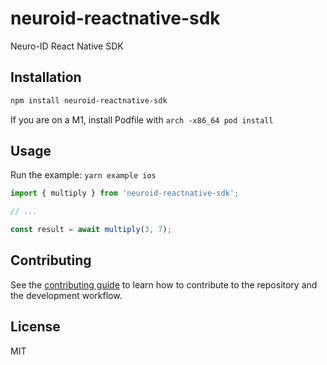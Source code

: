 # neuroid-reactnative-sdk

Neuro-ID React Native SDK

## Installation

```sh
npm install neuroid-reactnative-sdk
```

If you are on a M1, install Podfile with `arch -x86_64 pod install`

## Usage

Run the example:
`yarn example ios`

```js
import { multiply } from 'neuroid-reactnative-sdk';

// ...

const result = await multiply(3, 7);
```

## Contributing

See the [contributing guide](CONTRIBUTING.md) to learn how to contribute to the repository and the development workflow.

## License

MIT
